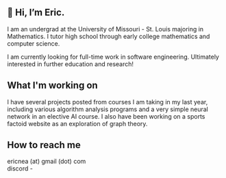  ## 👋 Hi, I’m Eric. 
 
I am an undergrad at the University of Missouri - St. Louis majoring in Mathematics. 
I tutor high school through early college mathematics and computer science. 

I am currently looking for full-time work in software engineering. Ultimately interested in further education and research!

## What I'm working on 
I have several projects posted from courses I am taking in my last year, including various algorithm analysis programs and a very simple neural network in an elective AI course. I also have been working on a sports factoid website as an exploration of graph theory. 

## How to reach me
ericnea (at) gmail (dot) com   
discord - 

<!---
eric-neal/eric-neal is a ✨ special ✨ repository because its `README.md` (this file) appears on your GitHub profile.
You can click the Preview link to take a look at your changes.
--->

